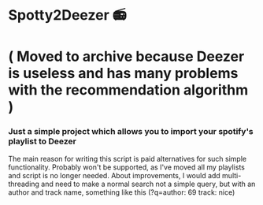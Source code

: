 # Spotty2Deezer 📻 
# ( Moved to archive because Deezer is useless and has many problems with the recommendation algorithm )

### Just a simple project which allows you to import your spotify's playlist to Deezer

The main reason for writing this script is paid alternatives for such simple functionality.
Probably won't be supported, as I've moved all my playlists and script is no longer needed. 
About improvements, I would add multi-threading and need to make a normal search not a simple query, but with an author and track name, something like this (?q=author: 69 track: nice)

